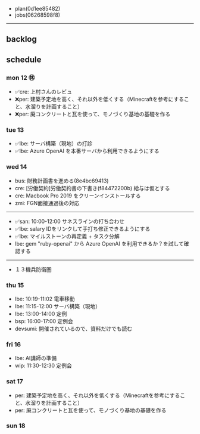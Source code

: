 
- plan(0d1ee85482)
- jobs(06268598f8)
---

## backlog

## schedule
### mon 12 ㊡
- ✅cre: 上村さんのレビュ
- ❌per: 建築予定地を高く、それ以外を低くする（Minecraftを参考にすること、水溜りを計画すること）
- ❌per: 廃コンクリートと瓦を使って、モノづくり基地の基礎を作る

### tue 13
- ✅lbe: サーバ構築（現地）の打診
- ✅lbe: Azure OpenAI を本番サーバから利用できるようにする

### wed 14
- bus: 財務計画書を進める(8e4bc69413)
- cre: [労働契約]労働契約書の下書き(f84472200b) 給与は仮とする
- cre: Macbook Pro 2019 をクリーンインストールする
- zmi: FGN面接通過後の対応
---
- ✅san: 10:00-12:00 サネスラインの打ち合わせ
- ✅lbe: salary IDをリンクして手打ち修正できるようにする
- ✅lbe: マイルストーンの再定義 +  タスク分解
- lbe: gem "ruby-openai" から Azure OpenAI を利用できるか？を試して確認する
---
- １３機兵防衛圏

### thu 15
- lbe: 10:19-11:02 電車移動
- lbe: 11:15-12:00 サーバ構築（現地）
- lbe: 13:00-14:00 定例
- bsp: 16:00-17:00 定例会
- devsumi: 開催されているので、資料だけでも読む

### fri 16
- lbe: AI講師の準備
- wip: 11:30-12:30 定例会
### sat 17
- per: 建築予定地を高く、それ以外を低くする（Minecraftを参考にすること、水溜りを計画すること）
- per: 廃コンクリートと瓦を使って、モノづくり基地の基礎を作る

### sun 18





